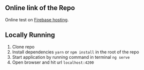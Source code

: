 ## Online link of the Repo
 Online test on [Firebase hosting](https://fir-auth-5c411.web.app/).
## Locally Running
   1. [](#1) Clone repo
   2. [](#2) Install dependencies `yarn` or `npm install` in the root of the repo   
   3. [](#3) Start application by running command in terminal `ng serve`
   4. [](#4) Open browser and hit url `localhost:4200`